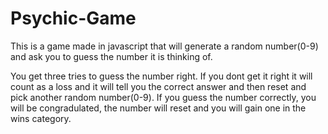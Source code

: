 # Psychic-Game

This is a game made in javascript that will generate a random number(0-9) and ask you to guess the number it is thinking of.

You get three tries to guess the number right. If you dont get it right it will count as a loss and it will tell you the correct answer and then reset and pick another random number(0-9). If you guess the number correctly, you will be congradulated, the number will reset and you will gain one in the wins category.
